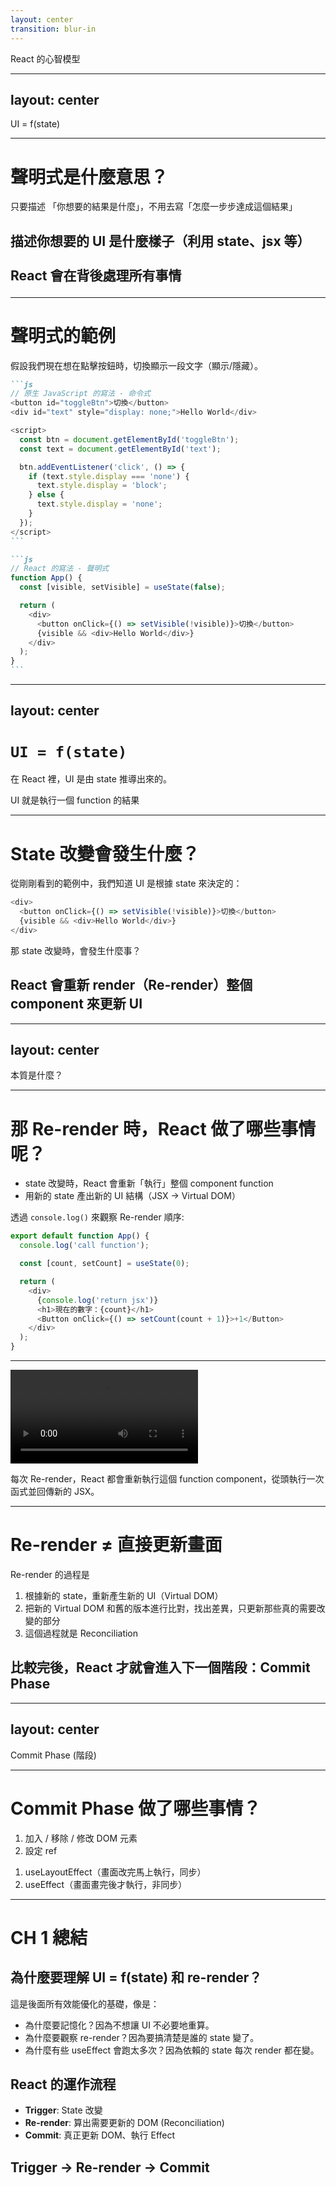 ```yaml
---
layout: center
transition: blur-in
---
```


<ThemeTItle chapter="1" >
React 的心智模型
</ThemeTItle>

---
layout: center
---

<SectionTitle number="1" subtitle="React 核心觀念">
  <span class="font-mono italic !leading-[0]">UI = f(state)</span>
</SectionTitle>

<!--
相信你們在學 React 的過程中，可能會聽過這句話

React 是聲明式（declarative）框架

聲明式是什麼意思？
-->

---

# 聲明式是什麼意思？

<v-clicks>

只要描述 <span v-mark="{ color: 'var(--secondary)', at: 1 }">「你想要的結果是什麼」，不用去寫「怎麼一步步達成這個結果」</span>

<h2>

描述你想要的 UI 是什麼樣子（利用 state、jsx 等）
<br/>
<br/>
React 會在背後處理所有事情

</h2>
</v-clicks>

<!--
他的意思是我們只要描述「你想要的結果是什麼」，不用去寫「怎麼一步步達成這個結果」。

而在 React 裡的意思就是
你只需要描述你想要的 UI 是什麼樣子（利用 state、jsx 等）， React 會在背後處理所有事情

我們來看個具體的例子
-->

---

# 聲明式的範例

假設我們現在想在點擊按鈕時，切換顯示一段文字（顯示/隱藏）。

````md magic-move
```js
// 原生 JavaScript 的寫法 - 命令式
<button id="toggleBtn">切換</button>
<div id="text" style="display: none;">Hello World</div>

<script>
  const btn = document.getElementById('toggleBtn');
  const text = document.getElementById('text');

  btn.addEventListener('click', () => {
    if (text.style.display === 'none') {
      text.style.display = 'block';
    } else {
      text.style.display = 'none';
    }
  });
</script>
```

```js
// React 的寫法 - 聲明式
function App() {
  const [visible, setVisible] = useState(false);

  return (
    <div>
      <button onClick={() => setVisible(!visible)}>切換</button>
      {visible && <div>Hello World</div>}
    </div>
  );
}
```
````

<!--
假設我們現在想在點擊按鈕時，切換顯示一段文字（顯示/隱藏）。

在原生的 JS 中，我們需要一步一步告訴程式該怎麼做：

1. 先抓取 DOM。
2. 然後加監聽器。
3. 控制 display 的邏輯

這就是命令式 —— 我們要把「怎麼做」全寫出來了。如果你有寫過稍微大型的原生 JS 專案，你就可以很清楚感受到這是一件非常麻煩的事情，也不容易去維護，因為我們要寫出所有的邏輯。


而在 React 你只要描述「根據狀態，UI 要長什麼樣」：

1. 定義狀態 visible。
2. UI 是依據 visible 值來決定要不要顯示 <div>Hello World</div>。
3. 我們不用處理 DOM，也不用設定 display，不管元素要不要出現 —— React 會幫你根據 state 來做。

這就是 UI = f(state) 的意思。
-->

---
layout: center
---

# `UI = f(state)`

<v-clicks>

在 React 裡，UI 是由 state 推導出來的。

UI 就是執行一個 function 的結果

</v-clicks>

<!--
從上面的範例，我們可以感受到
在 React 裡，UI 是由 state 推導出來的。

也就是標題的公式

換句話說，UI 就是執行一個 function 的結果
而結果會因為 state 的改變而有所不同

很多 React 新手，因為沒有理解這個概念，所以會覺得 React 很難。

包括我一開始也是，但對 React 重要的是資料，以及資料該怎麼顯示

知道這一點後，整個開發後想法就會變得清晰。useState、useEffect 也不再是死背，而是為了處理資料變化的具體工具。
-->

---

# State 改變會發生什麼？

從剛剛看到的範例中，我們知道 UI 是根據 state 來決定的：

```js {3}
<div>
  <button onClick={() => setVisible(!visible)}>切換</button>
  {visible && <div>Hello World</div>}
</div>
```

<v-clicks>

那 state 改變時，會發生什麼事？

## React 會重新 render（Re-render）整個 component 來更新 UI

</v-clicks>

<!--
從剛剛看到的範例中，UI 是根據 state 來決定的：

{visible && <div>Hello World</div>} 

這代表什麼？只要 state 改變，UI 就應該跟著改變。

那問題來了：

React 是怎麼知道我們改了 state？又是怎麼讓 UI 更新的？

答案就是“React 會重新 render（Re-render）整個 component。

Re-render 也是今天工作坊的一大主題，我們會在後面更詳細的介紹。
-->

---
layout: center
---

<SectionTitle number="2" subtitle="React Re-render 的">
本質是什麼？
</SectionTitle>

<!--
延續前面的主題，我們知道當 state 改變時，React 會重新渲染（Re-render）整個 component，以產生對應的新 UI。
-->

---

# 那 Re-render 時，React 做了哪些事情呢？

- state 改變時，React 會重新「執行」整個 component function
- 用新的 state 產出新的 UI 結構（JSX → Virtual DOM）

透過 `console.log()` 來觀察 Re-render 順序:

```js
export default function App() {
  console.log('call function');

  const [count, setCount] = useState(0);

  return (
    <div>
      {console.log('return jsx')}
      <h1>現在的數字：{count}</h1>
      <Button onClick={() => setCount(count + 1)}>+1</Button>
    </div>
  );
}
```

<!--
其實 Re-render 非常單純，他會重新執行整個 component function，並用新的 state 來產出新的畫面結果

其實 Re-render 的動作很單純：它會重新執行整個 component function，並根據最新的 state 來產生新的畫面結構（Virtual DOM）。

我們可以透過 console.log() 來實際觀察到 re-render 時的順序
-->

---

<Video>
<source src="/ch-1/1-2/0.mp4" type="video/mp4" />
</Video>

每次 Re-render，React 都會重新執行這個 function component，從頭執行一次函式並回傳新的 JSX。

<!--
每次當我們按下按鈕、改變 state，就會在 console 中依序看到：

call function  
return jsx

這代表：每次 Re-render，React 都會重新執行這個 function component
從頭執行一次函式並回傳新的 JSX。
-->

---

# Re-render ≠ 直接更新畫面

<div>

<v-click>

Re-render 的過程是

</v-click>

<v-clicks>

1. 根據新的 state，重新產生新的 UI（Virtual DOM）
2. 把新的 Virtual DOM 和舊的版本進行比對，找出差異，只更新那些真的需要改變的部分
3. 這個過程就是 <span v-mark="{ color: 'var(--secondary)', at: 4 }">Reconciliation</span>

</v-clicks>

<v-click>

## 比較完後，React 才就會進入下一個階段：**Commit Phase**

</v-click>

</div>

<!--
但這邊有一個很重要的觀念要補充：

Re-render 並不等於「直接更新畫面」。

Re-render 的本質只是「根據新的 state，重新產生新的 UI 描述（Virtual DOM）」。

接著，React 會把這個新的 Virtual DOM 和舊的版本進行比對，找出差異，只更新那些真的需要改變的部分。

這個比對過程就是很有名的 Reconciliation，中文翻譯叫調和，我們會在後面的章節再深入討論，這裡先有個概念即可。

當 Re-render 完組件後，React 就會執行下個階段 Commit Phase
-->

---
layout: center
---

<SectionTitle number="3" subtitle="Re-render 之後">
Commit Phase (階段)
</SectionTitle>

<!--
當 React 完成 Re-render，產出新的 Virtual DOM 後，接下來就會進入 Commit Phase，這時 React 才會真正去「d更新畫面」和執行副作用。
-->

---

# Commit Phase 做了哪些事情？

<VCenter>

<HStack class="max-w-2xl mx-auto">

<v-clicks>

<Card headerNumber="1">
<template #header>
更新 DOM
</template>

1.  加入 / 移除 / 修改 DOM 元素
2.  設定 ref

</Card>

<Card headerNumber="2">
  <template #header>
  執行副作用
  </template>

1. useLayoutEffect（畫面改完馬上執行，同步）
2. useEffect（畫面畫完後才執行，非同步）

</Card>

</v-clicks>

</HStack>

</VCenter>

<!--
commit phase 的底層實現非常複雜，其實我們也沒必要真的去看懂 React 的原始程式碼

但我們最少要知道在 commit phase 做了這些事情

1. 更新真實 DOM
  加入 / 移除 / 修改 DOM 元素
  設定 ref

2. 執行副作用
   useLayoutEffect（畫面改完馬上執行，同步）
   useEffect（畫面畫完後才執行，非同步）
-->

---

# CH 1 總結

<v-click>

## 為什麼要理解 UI = f(state) 和 re-render？

</v-click>

<v-click>

這是後面所有效能優化的基礎，像是：

</v-click>

<v-clicks>

- 為什麼要記憶化？因為不想讓 UI 不必要地重算。
- 為什麼要觀察 re-render？因為要搞清楚是誰的 state 變了。
- 為什麼有些 useEffect 會跑太多次？因為依賴的 state 每次 render 都在變。

</v-clicks>

<v-click>

## React 的運作流程

</v-click>

<v-clicks>

- **Trigger**: State 改變
- **Re-render**: 算出需要更新的 DOM (Reconciliation)
- **Commit**: 真正更新 DOM、執行 Effect

</v-clicks>

<v-click>

## **Trigger <span font-mono>-></span> Re-render <span font-mono>-></span> Commit**

</v-click>

<!--
為什麼要理解 UI = f(state) 和 re-render 呢？

因為這是後面所有效能優化的基礎，像是：

為什麼要記憶化？因為不想讓 UI 不必要地重算。

為什麼要觀察 re-render？因為要搞清楚是誰的 state 變了。

為什麼有些 useEffect 會跑太多次？因為依賴的 state 每次 render 都在變。

這些都跟 state、re-render、commit 有關係。

React 的運作流程

最後總結一下 React 的運作流程，分別是

Trigger: State 改變

Re-render: 算出需要更新的 DOM (Reconciliation)

Commit: 真正更新 DOM、執行 Effect

有了大致的 React 運作流程後，我們就可以更仔細的聊聊 state 和 effect
-->
